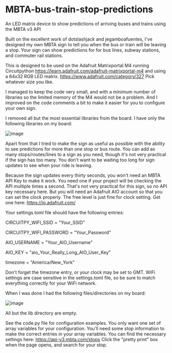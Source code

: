 # MBTA-bus-train-stop-predictions
An LED matrix device to show predictions of arriving buses and trains using the MBTA v3 API 

Built on the excellent work of dotslashjack and jegamboafuentes, I've designed my own MBTA
sign to tell you when the bus or train will be leaving a stop.  Your sign can show predictions for
for bus lines, subway stations, and commuter rail stations.

This is designed to be used on the Adafruit Matrixportal M4 running Circuitpython
https://learn.adafruit.com/adafruit-matrixportal-m4
and using a 64x32 RGB LED matrix.  https://www.adafruit.com/category/327
Pick whatever size you like.

I managed to keep the code very small, and with a minimum number of libraries so the
limited memory of the M4 would not be a problem. And I improved on the code comments a bit
to make it easier for you to configure your own sign.

I removed all but the most essential libraries from the board. I have only the following
libraries on my board:

![image](https://github.com/user-attachments/assets/a1ed95b0-af7f-498b-87b5-e3b47133c442)

Apart from that I tried to make the sign as useful as possible with the ability to see predictions
for more than one stop or bus route. You can add as many stops/routes/lines to a sign as you need, though it's
not very practical if the sign has too many.  You don't want to be waiting too long
for sign updates to see when your ride is leaving.  

Because the sign updates every thirty seconds, you won't need an MBTA API Key to make it work. 
You need one if your project will be checking the API multiple times a second.  That's not very
practical for this sign, so no API key necessary here. But you will need an Adafruit AIO 
account so that you can set the clock properly. The free level is just fine for clock setting. 
Get one here:  https://io.adafruit.com/

Your settings.toml file should have the following entries:

CIRCUITPY_WIFI_SSID = "Your_SSID"

CIRCUITPY_WIFI_PASSWORD = "Your_Password"

AIO_USERNAME = "Your_AIO_Username"

AIO_KEY      = "aio_Your_Really_Long_AIO_User_Key"

timezone = "America/New_York"

Don't forget the timezone entry, or your clock may be set to GMT.  WiFi settings are case
sensitive in the settings.toml file, so be sure to match everything correctly for your WiFi network.

When I was done I had the following files/directories on my board:

![image](https://github.com/user-attachments/assets/616f7d56-dc94-4faf-a10c-c8f14137a8a1)

All but the lib directory are empty.

See the code.py file for configuration examples.  You only want one set of array variables for your
configuration. You'll need some stop information to make the correct entries in your array variables. 
You can find the necessary settings here: https://api-v3.mbta.com/stops Click the "pretty print" 
box when the page opens, and search for your stop.
